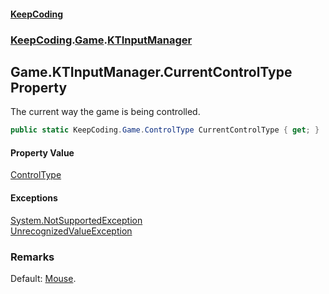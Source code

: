 #### [KeepCoding](index.md 'index')
### [KeepCoding](KeepCoding.md 'KeepCoding').[Game](Game.md 'KeepCoding.Game').[KTInputManager](Game.KTInputManager.md 'KeepCoding.Game.KTInputManager')
## Game.KTInputManager.CurrentControlType Property
The current way the game is being controlled.  
```csharp
public static KeepCoding.Game.ControlType CurrentControlType { get; }
```
#### Property Value
[ControlType](Game.ControlType.md 'KeepCoding.Game.ControlType')
#### Exceptions
[System.NotSupportedException](https://docs.microsoft.com/en-us/dotnet/api/System.NotSupportedException 'System.NotSupportedException')  
[UnrecognizedValueException](UnrecognizedValueException.md 'KeepCoding.Internal.UnrecognizedValueException')  
### Remarks
Default: [Mouse](Game.ControlType.md#KeepCoding.Game.ControlType.Mouse 'KeepCoding.Game.ControlType.Mouse').  
